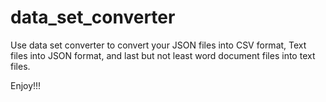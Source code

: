 # data_set_converter


<p>Use data set converter to convert your JSON files into CSV format, Text files into JSON format, and last but not least word document files into text files.</p>
<p></p>
<p>Enjoy!!!</p>

